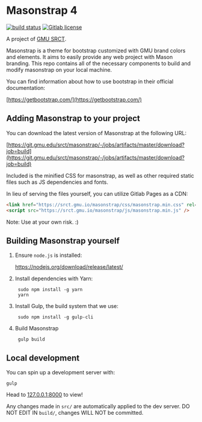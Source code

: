 # Masonstrap 4

[![build status](https://git.gmu.edu/srct/masonstrap/badges/master/build.svg)](https://git.gmu.edu/srct/masonstrap/commits/master) [![Gitlab license](https://img.shields.io/badge/license-MIT-blue.svg)](https://git.gmu.edu/srct/masonstrap/raw/master/LICENSE)

A project of [GMU SRCT](http://srct.gmu.edu).

Masonstrap is a theme for bootstrap customized with GMU brand colors and
elements. It aims to easily provide any web project with Mason branding. This
repo contains all of the necessary components to build and modify masonstrap
on your local machine.

You can find information about how to use bootstrap in their official documentation:

[https://getbootstrap.com/](https://getbootstrap.com/)

## Adding Masonstrap to your project

You can download the latest version of Masonstrap at the following URL:

[https://git.gmu.edu/srct/masonstrap/-/jobs/artifacts/master/download?job=build](https://git.gmu.edu/srct/masonstrap/-/jobs/artifacts/master/download?job=build)

Included is the minified CSS for masonstrap, as well as other required static
files such as JS dependencies and fonts.

In lieu of serving the files yourself, you can utilize Gitlab Pages as a CDN:

```html
<link href="https://srct.gmu.io/masonstrap/css/masonstrap.min.css" rel="stylesheet">
<script src="https://srct.gmu.io/masonstrap/js/masonstrap.min.js" />
```

Note: Use at your own risk. :)

## Building Masonstrap yourself

1. Ensure `node.js` is installed:

    https://nodejs.org/download/release/latest/

2. Install dependencies with Yarn:

        sudo npm install -g yarn
        yarn

3. Install Gulp, the build system that we use:

        sudo npm install -g gulp-cli

4. Build Masonstrap

        gulp build

## Local development

You can spin up a development server with:

    gulp

Head to [127.0.0.1:8000](127.0.0.1:8000) to view!

Any changes made in `src/` are automatically applied to the dev server. DO NOT
EDIT IN `build/`, changes WILL NOT be committed.
